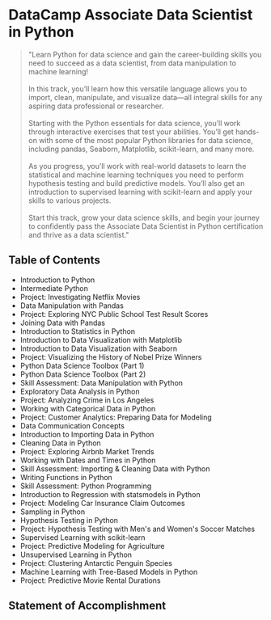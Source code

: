 # DataCamp Associate Data Scientist in Python
> "Learn Python for data science and gain the career-building skills you need to succeed as a data scientist, from data manipulation to machine learning!<br><br>
In this track, you’ll learn how this versatile language allows you to import, clean, manipulate, and visualize data—all integral skills for any aspiring data professional or researcher.<br><Br>
Starting with the Python essentials for data science, you’ll work through interactive exercises that test your abilities. You’ll get hands-on with some of the most popular Python libraries for data science, including pandas, Seaborn, Matplotlib, scikit-learn, and many more.<br><br>
As you progress, you’ll work with real-world datasets to learn the statistical and machine learning techniques you need to perform hypothesis testing and build predictive models. You’ll also get an introduction to supervised learning with scikit-learn and apply your skills to various projects.<Br><Br>
Start this track, grow your data science skills, and begin your journey to confidently pass the Associate Data Scientist in Python certification and thrive as a data scientist."

## Table of Contents
- Introduction to Python
- Intermediate Python
- Project: Investigating Netflix Movies
- Data Manipulation with Pandas
- Project: Exploring NYC Public School Test Result Scores
- Joining Data with Pandas
- Introduction to Statistics in Python
- Introduction to Data Visualization with Matplotlib
- Introduction to Data Visualization with Seaborn
- Project: Visualizing the History of Nobel Prize Winners
- Python Data Science Toolbox (Part 1)
- Python Data Science Toolbox (Part 2)
- Skill Assessment: Data Manipulation with Python
- Exploratory Data Analysis in Python
- Project: Analyzing Crime in Los Angeles
- Working with Categorical Data in Python
- Project: Customer Analytics: Preparing Data for Modeling
- Data Communication Concepts
- Introduction to Importing Data in Python
- Cleaning Data in Python
- Project: Exploring Airbnb Market Trends
- Working with Dates and Times in Python
- Skill Assessment: Importing & Cleaning Data with Python
- Writing Functions in Python
- Skill Assessment: Python Programming
- Introduction to Regression with statsmodels in Python
- Project: Modeling Car Insurance Claim Outcomes
- Sampling in Python
- Hypothesis Testing in Python
- Project: Hypothesis Testing with Men's and Women's Soccer Matches
- Supervised Learning with scikit-learn
- Project: Predictive Modeling for Agriculture
- Unsupervised Learning in Python
- Project: Clustering Antarctic Penguin Species
- Machine Learning with Tree-Based Models in Python
- Project: Predictive Movie Rental Durations
## Statement of Accomplishment
